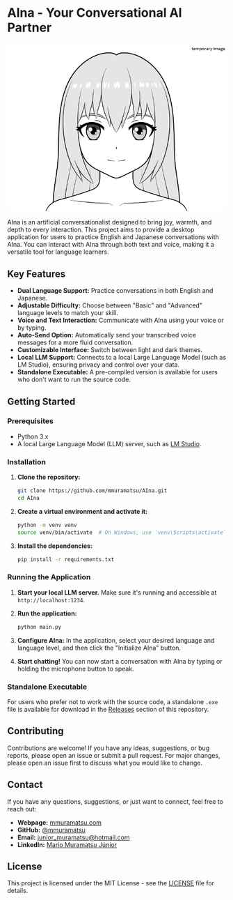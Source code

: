 # AIna - Your Conversational AI Partner

![AIna](assets/images/aina.png)

AIna is an artificial conversationalist designed to bring joy, warmth, and depth to every interaction. This project aims to provide a desktop application for users to practice English and Japanese conversations with AIna. You can interact with AIna through both text and voice, making it a versatile tool for language learners.

## Key Features

*   **Dual Language Support:** Practice conversations in both English and Japanese.
*   **Adjustable Difficulty:** Choose between "Basic" and "Advanced" language levels to match your skill.
*   **Voice and Text Interaction:** Communicate with AIna using your voice or by typing.
*   **Auto-Send Option:** Automatically send your transcribed voice messages for a more fluid conversation.
*   **Customizable Interface:** Switch between light and dark themes.
*   **Local LLM Support:** Connects to a local Large Language Model (such as LM Studio), ensuring privacy and control over your data.
*   **Standalone Executable:** A pre-compiled version is available for users who don't want to run the source code.

## Getting Started

### Prerequisites

*   Python 3.x
*   A local Large Language Model (LLM) server, such as [LM Studio](https://lmstudio.ai/).

### Installation

1.  **Clone the repository:**

    ```bash
    git clone https://github.com/mmuramatsu/AIna.git
    cd AIna
    ```

2.  **Create a virtual environment and activate it:**

    ```bash
    python -m venv venv
    source venv/bin/activate  # On Windows, use `venv\Scripts\activate`
    ```

3.  **Install the dependencies:**

    ```bash
    pip install -r requirements.txt
    ```

### Running the Application

1.  **Start your local LLM server.** Make sure it's running and accessible at `http://localhost:1234`.

2.  **Run the application:**

    ```bash
    python main.py
    ```

3.  **Configure AIna:** In the application, select your desired language and language level, and then click the "Initialize AIna" button.

4.  **Start chatting!** You can now start a conversation with AIna by typing or holding the microphone button to speak.

### Standalone Executable

For users who prefer not to work with the source code, a standalone `.exe` file is available for download in the [Releases](https://github.com/mmuramatsu/AIna/releases) section of this repository.

## Contributing

Contributions are welcome! If you have any ideas, suggestions, or bug reports, please open an issue or submit a pull request. For major changes, please open an issue first to discuss what you would like to change.

## Contact

If you have any questions, suggestions, or just want to connect, feel free to reach out:

*   **Webpage:** [mmuramatsu.com](https://mmuramatsu.com/)
*   **GitHub:** [@mmuramatsu](https://github.com/mmuramatsu)
*   **Email:** [junior_muramatsu@hotmail.com](mailto:junior_muramatsu@hotmail.com)
*   **LinkedIn:** [Mario Muramatsu Júnior](https://www.linkedin.com/in/mario-muramatsu-jr/)

## License

This project is licensed under the MIT License - see the [LICENSE](LICENSE) file for details.